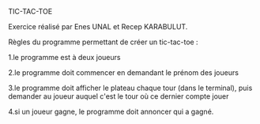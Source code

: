 TIC-TAC-TOE

Exercice réalisé par Enes UNAL et Recep KARABULUT.

Règles du programme permettant de créer un tic-tac-toe :

1.le programme est à deux joueurs 

2.le programme doit commencer en demandant le prénom des joueurs

3.le programme doit afficher le plateau chaque tour (dans le terminal), puis demander au joueur auquel c'est le tour où ce dernier compte jouer

4.si un joueur gagne, le programme doit annoncer qui a gagné.

